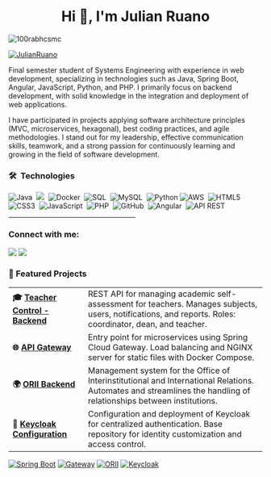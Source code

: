 <h1 align="center">Hi 👋, I'm Julian Ruano</h1>

<p align="left"> <img src="https://komarev.com/ghpvc/?username=JulianRuano&label=Profile%20views&color=0e75b6&style=flat" alt="100rabhcsmc" /> </p>

<p align="left"> <a href="https://twitter.com/julianrmajin" target="blank"><img src="https://img.shields.io/twitter/follow/julianrmajin?logo=twitter&style=for-the-badge" alt="JulianRuano" /></a> </p>

Final semester student of Systems Engineering with experience in web development, specializing in technologies such as Java, Spring Boot, Angular, JavaScript, Python, and PHP. I primarily focus on backend development, with solid knowledge in the integration and deployment of web applications.

I have participated in projects applying software architecture principles (MVC, microservices, hexagonal), best coding practices, and agile methodologies. I stand out for my leadership, effective communication skills, teamwork, and a strong passion for continuously learning and growing in the field of software development.

### 🛠 &nbsp;Technologies

![Java](https://img.shields.io/badge/Java-ED8B00?style=for-the-badge&logo=openjdk&logoColor=white)&nbsp;
![](https://img.shields.io/badge/Spring%20Boot-6DB33F?style=for-the-badge&logo=springboot&logoColor=white)&nbsp;
![Docker](https://img.shields.io/badge/docker-%232496ED.svg?style=for-the-badge&logo=docker&logoColor=white)&nbsp;
![SQL](https://img.shields.io/badge/sql-%234478A8.svg?style=for-the-badge&logo=postgresql&logoColor=white)&nbsp;
![MySQL](https://img.shields.io/badge/mysql-%2300f.svg?style=for-the-badge&logo=mysql&logoColor=white)&nbsp;
![Python](https://img.shields.io/badge/python-3670A0?style=for-the-badge&logo=python&logoColor=ffdd54)
![AWS](https://img.shields.io/badge/AWS-232F3E?style=flat&logo=amazonwebservices&logoColor=white)&nbsp;
![HTML5](https://img.shields.io/badge/html5-%23E34F26.svg?style=for-the-badge&logo=html5&logoColor=white)&nbsp;
![CSS3](https://img.shields.io/badge/css3-%231572B6.svg?style=for-the-badge&logo=css3&logoColor=white)&nbsp;
![JavaScript](https://img.shields.io/badge/javascript-%23323330.svg?style=for-the-badge&logo=javascript&logoColor=%23F7DF1E)&nbsp;
![PHP](https://img.shields.io/badge/php-%23777777.svg?style=for-the-badge&logo=php&logoColor=white)&nbsp;
![GitHub](https://img.shields.io/badge/github-%23121011.svg?style=for-the-badge&logo=github&logoColor=white)&nbsp;
![Angular](https://img.shields.io/badge/angular-%23DD0031.svg?style=for-the-badge&logo=angular&logoColor=white)&nbsp;
![API REST](https://img.shields.io/badge/API%20REST-%2332A3FF.svg?style=for-the-badge&logo=fastapi&logoColor=white)&nbsp;

<hr width="50%" >
<h3 align="left">Connect with me:</h3>
<p>
 <a href="https://www.linkedin.com/in/julian-ruano-majin-450818288/" target="blank"><img src="https://img.shields.io/badge/-LinkedIn-blue?style=flat-square&logo=Linkedin&logoColor=white&link=YOUR_LINKEDIN_URL" ></a>
 <a href="mailto:julianrmajin@gmail.com" target="blank"><img src="https://img.shields.io/badge/Email-white?logo=gmail" ></a> 
</p>

### 🚀 Featured Projects

<div align="center">
  <table>
    <tr>
      <td><strong>🎓 <a href="https://github.com/JulianRuano/Teacher-control-system-Backend" target="_blank">Teacher Control - Backend</a></strong></td>
      <td>REST API for managing academic self-assessment for teachers. Manages subjects, users, notifications, and reports. Roles: coordinator, dean, and teacher.</td>
    </tr>
    <tr>
      <td><strong>🌐 <a href="https://github.com/JulianRuano/api-gateway" target="_blank">API Gateway</a></strong></td>
      <td>Entry point for microservices using Spring Cloud Gateway. Load balancing and NGINX server for static files with Docker Compose.</td>
    </tr>
    <tr>
      <td><strong>🌍 <a href="https://github.com/Proyecto2ORII2024/P2-Backend-ORII" target="_blank">ORII Backend</a></strong></td>
      <td>Management system for the Office of Interinstitutional and International Relations. Automates and streamlines the handling of relationships between institutions.</td>
    </tr>
    <tr>
      <td><strong>🔐 <a href="https://github.com/JulianRuano/keycloak" target="_blank">Keycloak Configuration</a></strong></td>
      <td>Configuration and deployment of Keycloak for centralized authentication. Base repository for identity customization and access control.</td>
    </tr>
  </table>
</div>

[![Spring Boot](https://img.shields.io/badge/SpringBoot-API-green?logo=spring)](https://github.com/JulianRuano/Teacher-control-system-Backend)
[![Gateway](https://img.shields.io/badge/API%20Gateway-SpringCloud-blue?logo=spring)](https://github.com/JulianRuano/api-gateway)
[![ORII](https://img.shields.io/badge/ORII%20System-Backend-blueviolet)](https://github.com/Proyecto2ORII2024/P2-Backend-ORII)
[![Keycloak](https://img.shields.io/badge/Keycloak-Config-important?logo=keycloak)](https://github.com/JulianRuano/keycloak)
